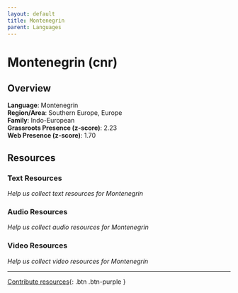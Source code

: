 ```yaml
---
layout: default
title: Montenegrin
parent: Languages
---
```


# Montenegrin (cnr)

## Overview

**Language**: Montenegrin  
**Region/Area**: Southern Europe, Europe  
**Family**: Indo-European  
**Grassroots Presence (z-score)**: 2.23  
**Web Presence (z-score)**: 1.70  

## Resources

### Text Resources
*Help us collect text resources for Montenegrin*

### Audio Resources
*Help us collect audio resources for Montenegrin*

### Video Resources
*Help us collect video resources for Montenegrin*

---

[Contribute resources](https://forms.office.com/e/1SfLJx3u1r){: .btn .btn-purple }
